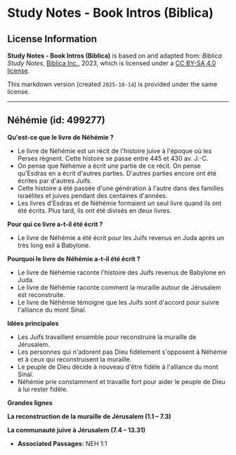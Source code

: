 # Study Notes - Book Intros (Biblica)

## License Information

**Study Notes - Book Intros (Biblica)** is based on and adapted from: _Biblica Study Notes_, [Biblica Inc.](https://www.biblica.com/), 2023, which is licensed under a [CC BY-SA 4.0 license](https://creativecommons.org/licenses/by-sa/4.0/legalcode.en).

This markdown version (created `2025-10-14`) is provided under the same license.



--------------------------------

## Néhémie (id: 499277)

**Qu'est\-ce que le livre de Néhémie ?**

* Le livre de Néhémie est un récit de l'histoire juive à l'époque où les Perses règnent. Cette histoire se passe entre 445 et 430 av. J.\-C.
* On pense que Néhémie a écrit une partie de ce récit. On pense qu'Esdras en a écrit d'autres parties. D'autres parties encore ont été écrites par d'autres Juifs.
* Cette histoire a été passée d'une génération à l'autre dans des familles israélites et juives pendant des centaines d'années.
* Les livres d'Esdras et de Néhémie formaient un seul livre quand ils ont été écrits. Plus tard, ils ont été divisés en deux livres.

**Pour qui ce livre a\-t\-il été écrit ?**

* Le livre de Néhémie a été écrit pour les Juifs revenus en Juda après un très long exil à Babylone.

**Pourquoi le livre de Néhémie a\-t\-il été écrit ?**

* Le livre de Néhémie raconte l'histoire des Juifs revenus de Babylone en Juda.
* Le livre de Néhémie raconte comment la muraille autour de Jérusalem est reconstruite.
* Le livre de Néhémie témoigne que les Juifs sont d'accord pour suivre l'alliance du mont Sinaï.

**Idées principales**

* Les Juifs travaillent ensemble pour reconstruire la muraille de Jérusalem.
* Les personnes qui n'adorent pas Dieu fidèlement s'opposent à Néhémie et à ceux qui reconstruisent la muraille.
* Le peuple de Dieu décide à nouveau d'être fidèle à l'alliance du mont Sinaï.
* Néhémie prie constamment et travaille fort pour aider le peuple de Dieu à lui rester fidèle.

**Grandes lignes**

**La reconstruction de la muraille de Jérusalem (1\.1 – 7\.3\)**

**La communauté juive à Jérusalem (7\.4 – 13\.31\)**

* **Associated Passages:** NEH 1:1

